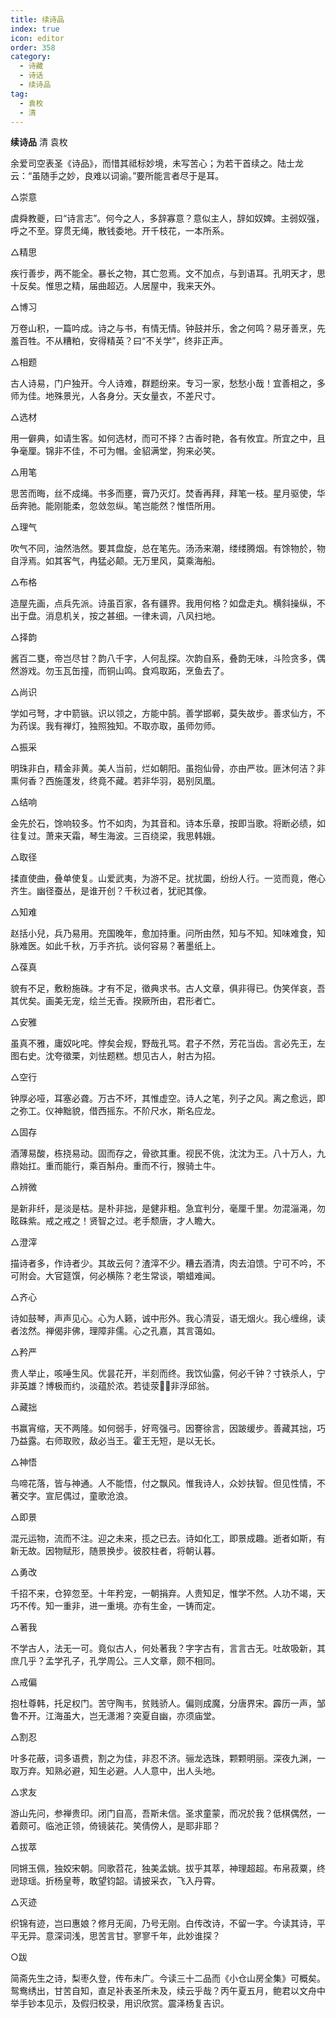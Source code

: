 ```yaml
---
title: 续诗品
index: true
icon: editor
order: 358
category:
  - 诗藏
  - 诗话
  - 续诗品
tag:
  - 袁枚
  - 清
---
```


**续诗品** 清 袁枚  

余爱司空表圣《诗品》，而惜其祗标妙境，未写苦心；为若干首续之。陆士龙云：“虽随手之妙，良难以词谕。”要所能言者尽于是耳。  

△崇意  

虞舜教夔，曰“诗言志”。何今之人，多辞寡意？意似主人，辞如奴婢。主弱奴强，呼之不至。穿贯无绳，散钱委地。开千枝花，一本所系。  

△精思  

疾行善步，两不能全。暴长之物，其亡忽焉。文不加点，与到语耳。孔明天才，思十反矣。惟思之精，届曲超迈。人居屋中，我来天外。  

△博习  

万卷山积，一篇吟成。诗之与书，有情无情。钟鼓并乐，舍之何鸣？易牙善烹，先羞百牲。不从糟粕，安得精英？曰“不关学”，终非正声。  

△相题  

古人诗易，门户独开。今人诗难，群题纷来。专习一家，愁愁小哉！宜善相之，多师为佳。地殊景光，人各身分。天女量衣，不差尺寸。  

△选材  

用一僻典，如请生客。如何选材，而可不择？古香时艳，各有攸宜。所宜之中，且争毫厘。锦非不佳，不可为帽。金貂满堂，狗来必笑。  

△用笔  

思苦而晦，丝不成绳。书多而壅，膏乃灭灯。焚香再拜，拜笔一枝。星月驱使，华岳奔驰。能刚能柔，忽敛忽纵。笔岂能然？惟悟所用。  

△理气  

吹气不同，油然浩然。要其盘旋，总在笔先。汤汤来潮，缕缕腾烟。有馀物於，物自浮焉。如其客气，冉猛必颠。无万里风，莫乘海船。  

△布格  

造屋先画，点兵先派。诗虽百家，各有疆界。我用何格？如盘走丸。横斜操纵，不出于盘。消息机关，按之甚细。一律未调，八风扫地。  

△择韵  

酱百二甕，帝岂尽甘？韵八千字，人何乱探。次韵自系，叠韵无味，斗险贪多，偶然游戏。勿玉瓦缶撞，而铜山鸣。食鸡取跖，烹鱼去了。  

△尚识  

学如弓弩，才中箭镞。识以领之，方能中鹄。善学邯郸，莫失故步。善求仙方，不为药误。我有禅灯，独照独知。不取亦取，虽师勿师。  

△振采  

明珠非白，精金非黄。美人当前，烂如朝阳。虽抱仙骨，亦由严妆。匪沐何洁？非熏何香？西施蓬发，终竟不藏。若非华羽，曷别凤凰。  

△结响  

金先於石，馀响较多。竹不如肉，为其音和。诗本乐章，按即当歌。将断必绩，如往复过。萧来天霜，琴生海波。三百绕梁，我思韩娥。  

△取径  

揉直使曲，叠单使复。山爱武夷，为游不足。扰扰圜，纷纷人行。一览而竟，倦心齐生。幽径蚕丛，是谁开创？千秋过者，犹祀其像。  

△知难  

赵括小兒，兵乃易用。充国晚年，愈加持重。问所由然，知与不知。知味难食，知脉难医。如此千秋，万手齐抗。谈何容易？著墨纸上。  

△葆真  

貌有不足，敷粉施硃。才有不足，徵典求书。古人文章，俱非得已。伪笑佯哀，吾其优矣。画美无宠，绘兰无香。揆厥所由，君形者亡。  

△安雅  

虽真不雅，庸奴叱咤。悖矣会规，野哉孔骂。君子不然，芳花当齿。言必先王，左图右史。沈夸徵栗，刘怯题糕。想见古人，射古为招。  

△空行  

钟厚必哑，耳塞必聋。万古不坏，其惟虚空。诗人之笔，列子之风。离之愈远，即之弥工。仪神黜貌，借西摇东。不阶尺水，斯名应龙。  

△固存  

酒薄易酸，栋挠易动。固而存之，骨欲其重。视民不佻，沈沈为王。八十万人，九鼎始扛。重而能行，乘百斛舟。重而不行，猴骑土牛。  

△辨微  

是新非纤，是淡是枯。是朴非拙，是健非粗。急宜判分，毫厘千里。勿混淄渑，勿眩硃紫。戒之戒之！贤智之过。老手颓唐，才人瞻大。  

△澄滓  

描诗者多，作诗者少。其故云何？渣滓不少。糟去酒清，肉去洎馈。宁可不吟，不可附会。大官筵馔，何必横陈？老生常谈，嚼蜡难闻。  

△齐心  

诗如鼓琴，声声见心。心为人籁，诚中形外。我心清妥，语无烟火。我心缠绵，读者泫然。禅偈非佛，理障非儒。心之孔嘉，其言蔼如。  

△矜严  

贵人举止，咳唾生风。优昙花开，半刻而终。我饮仙露，何必千钟？寸铁杀人，宁非英雄？博极而约，淡蕴於浓。若徒荥，非浮邱翁。  

△藏拙  

书赢宵缩，天不两隆。如何弱手，好弯强弓。因謇徐言，因跛缓步。善藏其拙，巧乃益露。右师取败，敌必当王。霍王无短，是以无长。  

△神悟  

鸟啼花落，皆与神通。人不能悟，付之飘风。惟我诗人，众妙扶智。但见性情，不著交字。宣尼偶过，童歌沧浪。  

△即景  

混元运物，流而不注。迎之未来，揽之已去。诗如化工，即景成趣。逝者如斯，有新无故。因物赋形，随景换步。彼胶柱者，将朝认暮。  

△勇改  

千招不来，仓猝忽至。十年矜宠，一朝捐弃。人贵知足，惟学不然。人功不竭，天巧不传。知一重非，进一重境。亦有生金，一铸而定。  

△著我  

不学古人，法无一可。竟似古人，何处著我？字字古有，言言古无。吐故吸新，其庶几乎？孟学孔子，孔学周公。三人文章，颇不相同。  

△戒偏  

抱杜尊韩，托足权门。苦守陶韦，贫贱骄人。偏则成魔，分唐界宋。霹历一声，邹鲁不开。江海虽大，岂无潇湘？突夏自幽，亦须庙堂。  

△割忍  

叶多花蔽，词多语费，割之为佳，非忍不济。骊龙选珠，颗颗明丽。深夜九渊，一取万弃。知熟必避，知生必避。人人意中，出人头地。  

△求友  

游山先问，参禅贵印。闭门自高，吾斯未信。圣求童蒙，而况於我？低棋偶然，一着颇可。临池正领，倚镜装花。笑倩傍人，是耶非耶？  

△拔萃  

同锵玉佩，独姣宋朝。同歌苕花，独美孟姚。拔乎其萃，神理超超。布帛菽粟，终逊琼瑶。折杨皇荂，敢望钧韶。请披采衣，飞入丹霄。  

△灭迹  

织锦有迹，岂曰惠娘？修月无阆，乃号无刚。白传改诗，不留一字。今读其诗，平平无异。意深词浅，思苦言甘。寥寥千年，此妙谁探？  

○跋  

简斋先生之诗，梨枣久登，传布未广。今读三十二品而《小仓山房全集》可概矣。鸳鸯绣出，甘苦自知，直足补表圣所未及，续云乎哉？丙午夏五月，鲍君以文舟中举手钞本见示，及假归校录，用识欣赏。震泽杨复吉识。  
